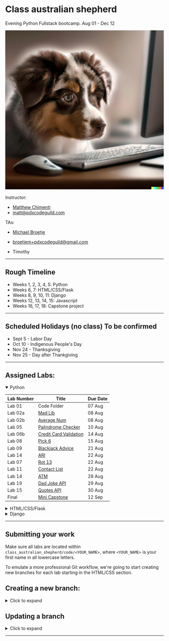 # Class australian shepherd

Evening Python Fullstack bootcamp.
Aug 01 - Dec 12

![australian shepherd](auzzie.png)

Instructor:

- [Matthew Chimenti](http://www.github.com/ChimentiMatt)
- matt@pdxcodeguild.com

TAs:

- [Michael Broetje](http://www.github.com/cdmichaelb)
- broetjem+pdxcodeguild@gmail.com

- Timothy

<hr>

## Rough Timeline

- Weeks 1, 2, 3, 4, 5: Python
- Weeks 6, 7: HTML/CSS/Flask
- Weeks 8, 9, 10, 11: Django
- Weeks 12, 13, 14, 15: Javascript
- Weeks 16, 17, 18: Capstone project

<hr>

## Scheduled Holidays (no class) To be confirmed

- Sept 5 - Labor Day
- Oct 10 - Indigenous People's Day
- Nov 24 - Thanksgiving
- Nov 25 - Day after Thankgiving

<hr>

## Assigned Labs:

<details open>
  <summary>Python</summary>

| Lab Number | Title                                                                                                                              | Due Date |
| ---------- | ---------------------------------------------------------------------------------------------------------------------------------- | -------- |
| Lab 01     | Code Folder                                                                                                                        | 07 Aug   |
| Lab 02a    | [Mad Lib](1%20Python/labs/02a%20Mad%20Lib.md)                                                                                      | 08 Aug   |
| Lab 02b    | [Average Num](1%20Python/labs/03b%20AverageNum.md)                                                                                 | 08 Aug   |
| Lab 05     | [Palindrome Checker](1%20Python/labs/05a%20Palindrome%20Checker.md)                                                                | 10 Aug   |
| Lab 06b    | [Credit Card Validation](1%20Python/labs/06b%20Credit%20Card%20Validation.md)                                                      | 14 Aug   |
| Lab 08     | [Pick 6](https://github.com/PdxCodeGuild/class_australian_shepherd/blob/main/1%20Python/labs/08%20Pick6.md)                        | 15 Aug   |
| Lab 09     | [Blackjack Advice](https://github.com/PdxCodeGuild/class_australian_shepherd/blob/main/1%20Python/labs/09%20Blackjack%20Advice.md) | 21 Aug   |
| Lab 14     | [ARI](https://github.com/PdxCodeGuild/class_australian_shepherd/blob/main/1%20Python/labs/14%20ARI.md)                             | 22 Aug   |
| Lab 07     | [Rot 13](https://github.com/PdxCodeGuild/class_australian_shepherd/blob/main/1%20Python/labs/11%20Rot%20Cipher.md)                 | 22 Aug   |
| Lab 11     | [Contact List](https://github.com/PdxCodeGuild/class_australian_shepherd/blob/main/1%20Python/labs/17%20Contact%20List.md)         | 22 Aug   |
| Lab 14     | [ATM](https://github.com/PdxCodeGuild/class_australian_shepherd/blob/main/1%20Python/labs/14%20ATM.md)                             | 28 Aug   |
| Lab 19     | [Dad Joke API](https://github.com/PdxCodeGuild/class_australian_shepherd/blob/main/1%20Python/labs/10%20Dad%20Joke%20API.md)       | 29 Aug   |
| Lab 15     | [Quotes API](https://github.com/PdxCodeGuild/class_australian_shepherd/blob/main/1%20Python/labs/18%20Quotes%20API.md)             | 30 Aug   |
| Final      | [Mini Capstone](https://github.com/PdxCodeGuild/class_australian_shepherd/blob/main/1%20Python/labs/MiniCapstone.md)               | 12 Sep   |

</details>

<details>
  <summary>HTML/CSS/Flask</summary>

| Lab Number | Title                                                                                                                                                          | Due Date |
| ---------- | -------------------------------------------------------------------------------------------------------------------------------------------------------------- | -------- |
| Lab 01     | [Bio](https://github.com/PdxCodeGuild/class_australian_shepherd/blob/main/2%20Flask%20%2B%20HTML%20%2B%20CSS/labs/01%20Bio.md)                                 | 19 Sep   |
| Lab 02     | [Blog](https://github.com/PdxCodeGuild/class_australian_shepherd/blob/main/2%20Flask%20%2B%20HTML%20%2B%20CSS/labs/02%20Blog.md)                               | 21 Sep   |
| Lab 03     | [Company](https://github.com/PdxCodeGuild/class_australian_shepherd/blob/main/2%20Flask%20%2B%20HTML%20%2B%20CSS/labs/03%20Company.md)                         | 25 Sep   |
| Lab 04     | [Personal Portfolio](https://github.com/PdxCodeGuild/class_australian_shepherd/blob/main/2%20Flask%20%2B%20HTML%20%2B%20CSS/labs/04%20Personal%20Portfolio.md) | 29 Sep   |
| Lab 06     | [Flask Redo](https://github.com/PdxCodeGuild/class_australian_shepherd/blob/main/2%20Flask%20%2B%20HTML%20%2B%20CSS/labs/06%20Flask%20Redo.md)                 | 31 Sep   |

</details>

<details>
  <summary>Django</summary>

| Lab Number | Title                                                                                                                    | Due Date |
| ---------- | ------------------------------------------------------------------------------------------------------------------------ | -------- |
| Lab 01     | [Django Redo](https://github.com/PdxCodeGuild/class_australian_shepherd/blob/main/3%20Django/labs/01%20Django%20Redo.md) | 27 JUL   |

</details>

<hr>

## Submitting your work

Make sure all labs are located within `class_australian_shepherd/code/<YOUR_NAME>`, where `<YOUR_NAME>` is your first name in all lowercase letters.

To emulate a more professional Git workflow, we're going to start creating new branches for each lab starting in the HTML/CSS section.

<h2>Creating a new branch:</h2>
<details>
<summary>Click to expand</summary>

- `git branch` to check that you're on the main branch, use `git checkout main` to go to the main branch if needed.

- `git status` to check if your local main branch is up to date with origin/main on Github.
- `git pull` if needed to pull any recent changes to your local repository

- Create a new branch and switch to it.

  - Option 1:

    - `git branch <YOUR_NAME-SECTION-LAB_NUMBER>`
    - `git checkout <YOUR_NAME-SECTION-LAB_NUMBER>`

  - Option 2:

    The `-b` flag can be used after the `checkout` command to combine these two steps:

    `git checkout -b <YOUR_NAME-SECTION-LAB_NUMBER>`

  **e.g.** My branch for the **"Lab 01 - Bio"** in the **HTML/CSS** section would be named: `matt-htmlcss-lab01`. The name can vary a bit from this example, but please keep the chosen formatting consistent from one lab to another.

- `git add <FILENAME>` to add a specific file or `git add .` to add everything in the current dicrectory
- `git commit -m "your commit message"` to commit your work

- A remote branch will need to be created for each new local branch. Git will usually display the proper command to do this when a new branch is pushed for the first time.

  The command is:

  `git push --set-upstream origin <BRANCH_NAME>`

  **OR**

  `git push -u origin <BRANCH_NAME>`

  <details>
    <summary>Screenshot</summary>
    <img src="images/screenshots/set_upstream_message.png" width=800>
  </details>

- After successfully pushing your new branch to Github, you should see the option to create a Pull Request for your branch on the main repo page.

  <details>
    <summary>Screenshot</summary>
    <img src="images/screenshots/pull_request_button.png" width=800>
  </details>

- If you don't see that message, you'll have to navigate to your new remote branch
  <details>
    <summary>Screenshot</summary>
    <img src="images/screenshots/switch_branch.gif" width=800>
  </details>

- Once you've navigated to your individual branch, you'll find the option to create a Pull Request in the "Contribute" dropdown.
  <details>
    <summary>Screenshot</summary>
    <img src="images/screenshots/open_pull_request_alternative.gif" width=800>
  </details>

- Click the "Open Pull Request" button. Add a comment to your Pull Request like "Submitting Lab 00" and click "Create Pull request"
  <details>
    <summary>Screenshot</summary>
    <img src="images/screenshots/create_pull_request.png" width=800>
  </details>
</details>

## Updating a branch

<details>
<summary>Click to expand</summary>
After a Pull Request is submitted, the code on that branch will be checked.

Necessary corrections or adjustments will be posted as comments on the Pull Request on Github and the Pull Request will be closed. When the corrections are made, submit the Pull Request again for checking.

Corrections will be made only to that particular branch.

- `git checkout <YOUR_NAME-SECTION-LAB_NUMBER>`

- Add and commit updated files.

- `git push` to push your changes up to the remote repository on GitHub

- Only one Pull Request is allowed per branch.

  - If a Pull Request is already open for the branch, a message will be added to the current Pull Request for the new commits.
  - If a Pull Request is not already open for the branch a new Pull Request will need to be created.

- Once a lab is complete, its branch will be merged into the `main` branch.
</details>

---
